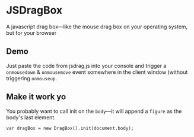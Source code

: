 # JSDragBox
A javascript drag box—like the mouse drag box on your operating system, but for your browser

## Demo
Just paste the code from jsdrag.js into your console and trigger a ```onmousedown``` & ```onmousemove``` event somewhere in the client window (without triggering ```onmouseup```.
 
## Make it work yo

You probably want to call init on the  ```body```—it will append a ```figure``` as the body's last element. 

```
var dragBox = new DragBox().init(document.body);
```
